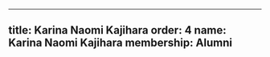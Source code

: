 ---
  title: Karina Naomi Kajihara
  order: 4
  name: Karina Naomi Kajihara
  membership: Alumni
  ---
  